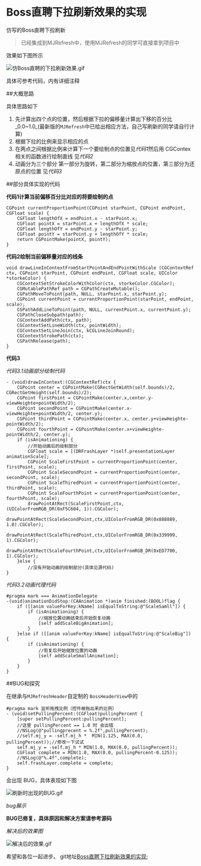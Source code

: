 # Boss直聘下拉刷新效果的实现

仿写的Boss直聘下拉刷新

>已经集成到MJRefresh中，使用MJRefresh的同学可直接拿到项目中

效果如下图所示

![仿Boss直聘的下拉刷新效果.gif](https://ooo.0o0.ooo/2016/03/21/56f0b0eb429ff.gif)


具体可参考代码，内有详细注释

##大概思路

具体思路如下

1.  先计算出四个点的位置，然后根据下拉的偏移量计算出下移的百分比_0.0~1.0_(最新版的`MJRefresh`中已给出相应方法，自己写刷新的同学请自行计算)
2.  根据下拉的比例来显示相应的点
3.  在两点之间根据比例来计算下一个要绘制点的位置见*代码1*然后用 CGContex 相关的函数进行绘制直线 见*代码2*
4.  动画分为三个部分 第一部分为旋转，第二部分为缩放点的位置，第三部分为还原点的位置 见*代码3*

##部分具体实现的代码

**代码1计算当前偏移百分比对应的将要绘制的点**

```
CGPoint currentProportionPoint(CGPoint starPoint, CGPoint endPoint, CGFloat scale) {
    CGFloat lengthOfX = endPoint.x - starPoint.x;
    CGFloat pointX = starPoint.x + lengthOfX * scale;
    CGFloat lengthOfY = endPoint.y - starPoint.y;
    CGFloat pointY = starPoint.y + lengthOfY * scale;
    return CGPointMake(pointX, pointY);
}

```

**代码2绘制当前偏移量对应的线条**

```
void drawLineInContextFromStartPointAndEndPointWithScale (CGContextRef ctx, CGPoint starPoint, CGPoint endPoint, CGFloat scale, UIColor *storkeColor) {
    CGContextSetStrokeColorWithColor(ctx, storkeColor.CGColor);
    CGMutablePathRef path = CGPathCreateMutable();
    CGPathMoveToPoint(path, NULL, starPoint.x, starPoint.y);
    CGPoint currentPoint = currentProportionPoint(starPoint, endPoint, scale);
    CGPathAddLineToPoint(path, NULL, currentPoint.x, currentPoint.y);
    CGPathCloseSubpath(path);
    CGContextAddPath(ctx, path);
    CGContextSetLineWidth(ctx, pointWidth);
    CGContextSetLineJoin(ctx, kCGLineJoinRound);
    CGContextStrokePath(ctx);
    CGPathRelease(path);
}
```

**代码3**

*代码3.1动画部分绘制代码*

```
- (void)drawInContext:(CGContextRef)ctx {
    CGPoint center = CGPointMake(CGRectGetWidth(self.bounds)/2, CGRectGetHeight(self.bounds)/2);
    CGPoint firstPoint = CGPointMake(center.x,center.y-viewHeighte+pointWidth/2);
    CGPoint secondPoint = CGPointMake(center.x-viewHeighte+pointWidth/2, center.y);
    CGPoint thirdPoint = CGPointMake(center.x, center.y+viewHeighte-pointWidth/2);
    CGPoint fourthPoint = CGPointMake(center.x+viewHeighte-pointWidth/2, center.y);
    if (isAnimationing) {
    	//开始动画后的绘制部分
        CGFloat scale = [(DRFrashLayer *)self.presentationLayer animationScale];
        CGPoint ScaleFirstPoint = currentProportionPoint(center, firstPoint, scale);
        CGPoint ScaleSecondPoint = currentProportionPoint(center, secondPoint, scale);
        CGPoint ScaleThiredPoint = currentProportionPoint(center, thirdPoint, scale);
        CGPoint ScaleFourthPoint = currentProportionPoint(center, fourthPoint, scale);
        drawPointAtRect(ScaleFirstPoint,ctx,(UIColorFromRGB_DR(0xF5C604, 1)).CGColor);
        drawPointAtRect(ScaleSecondPoint,ctx,UIColorFromRGB_DR(0x888889, 1.0).CGColor);
        drawPointAtRect(ScaleThiredPoint,ctx,UIColorFromRGB_DR(0x339999, 1).CGColor);
        drawPointAtRect(ScaleFourthPoint,ctx,UIColorFromRGB_DR(0xED7700, 1).CGColor);
    }else {
        //没有开始动画的绘制部分(具体见源代码)
}
```
*代码3.2动画代理代码*

```
#pragma mark === AnimationDelegate
-(void)animationDidStop:(CAAnimation *)anim finished:(BOOL)flag {
    if ([[anim valueForKey:kName] isEqualToString:@"ScaleSamll"]) {
        if (isAnimationing) {
        	//缩放位置动画结束后开始恢复动画
            [self addScaleBigAnimation];
        }
    }else if ([[anim valueForKey:kName] isEqualToString:@"ScaleBig"]) {
        if (isAnimationing) {
        	//恢复后开始缩放位置的动画
            [self addScaleSmallAnimation];
        }
    }
}
```

##BUG和探究

在继承与`MJRefreshHeader`自定制的 `BossHeaderView`中的

```
#pragma mark 监听拖拽比例（控件被拖出来的比例）
- (void)setPullingPercent:(CGFloat)pullingPercent {
    [super setPullingPercent:pullingPercent];
    //这里 pullingPercent == 1.0 时 会出错 
    //NSLog(@"pullingprecent = %.2f",pullingPercent);
    //self.mj_y = -self.mj_h *  MIN(1.125, MAX(0.0, pullingPercent));//修改一下试试
    self.mj_y = -self.mj_h * MIN(1.0, MAX(0.0, pullingPercent));
    CGFloat complete = MIN(1.0, MAX(0.0, pullingPercent-0.125));
    //NSLog(@"%.4f",complete);
    self.frashLayer.complete = complete;
}
```

会出现 BUG，具体表现如下图

![刷新时出现的BUG.gif](https://ooo.0o0.ooo/2016/03/22/56f1490fe9207.gif)

*bug展示*


**BUG已修复，具体原因和解决方案请参考源码**

*解决后的效果图*

![解决后的效果.gif](https://ooo.0o0.ooo/2016/03/22/56f151c1e2552.gif)


希望和各位一起进步。 git地址[Boss直聘下拉刷新效果的实现](https://github.com/gitKun/-Boss-);
